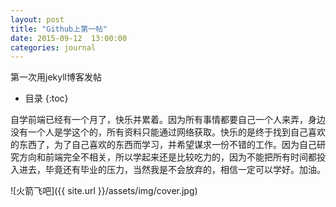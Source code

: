 ```yaml
---
layout: post
title: "Github上第一帖"
date: 2015-09-12  13:00:00
categories: journal
---
```


第一次用jekyll博客发帖

- 目录
{:toc}

自学前端已经有一个月了，快乐并累着。因为所有事情都要自己一个人来弄，身边没有一个人是学这个的，所有资料只能通过网络获取。快乐的是终于找到自己喜欢的东西了，为了自己喜欢的东西而学习，并希望谋求一份不错的工作。因为自己研究方向和前端完全不相关，所以学起来还是比较吃力的，因为不能把所有时间都投入进去，毕竟还有毕业的压力，当然我是不会放弃的，相信一定可以学好。加油。

![火箭飞吧]({{ site.url }}/assets/img/cover.jpg)